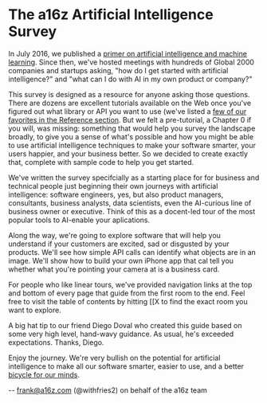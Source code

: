 # The a16z Artificial Intelligence Survey

In July 2016, we published a [primer on artificial intelligence and machine learning](http://a16z.com/2016/06/10/ai-deep-learning-machines/). Since then, we've hosted meetings with hundreds of Global 2000 companies and startups asking, "how do I get started with artificial intelligence?" and "what can I do with AI in my own product or company?"

This survey is designed as a resource for anyone asking those questions. There are dozens are excellent tutorials available on the Web once you've figured out what library or API you want to use (we've listed a [few of our favorites in the Reference section](ai/src/docs/reference/links.md). But we felt a pre-tutorial, a Chapter 0 if you will, was missing: something that would help you survey the landscape broadly, to give you a sense of what's possible and how you might be able to use artificial intelligence techniques to make your software smarter, your users happier, and your business better. So we decided to create exactly that, complete with sample code to help you get started.

We've written the survey specifcially as a starting place for for business and technical people just beginning their own journeys with artificial intelligence: software engineers, yes, but also product managers, consultants, business analysts, data scientists, even the AI-curious line of business owner or executive. Think of this as a docent-led tour of the most popular tools to AI-enable your aplications.

Along the way, we're going to explore software that will help you understand if your customers are excited, sad or disgusted by your products. We'll see how simple API calls can identify what objects are in an image. We'll show how to build your own iPhone app that cal tell you whether what you're pointing your camera at is a business card.

For people who like linear tours, we've provided navigation links at the top and bottom of every page that guide from the first room to the end. Feel free to visit the table of contents by hitting [[X to find the exact room you want to explore.

A big hat tip to our friend Diego Doval who created this guide based on some very high level, hand-wavy guidance. As usual, he's exceeded expectations. Thanks, Diego.

Enjoy the journey. We're very bullish on the potential for artificial intelligence to make all our software smarter, easier to use, and a better [bicycle for our minds](https://www.youtube.com/watch?v=ob_GX50Za6c).

--
frank@a16z.com (@withfries2) on behalf of the a16z team
<!-- Eyes up, Guardian. -->
